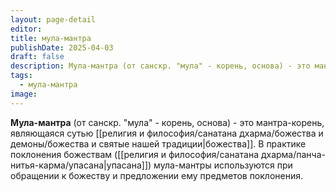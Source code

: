 ```yaml
---
layout: page-detail
editor: 
title: мула-мантра
publishDate: 2025-04-03
draft: false
description: Мула-мантра (от санскр. "мула" - корень, основа) - это мантра-корень, являющаяся сутью божества. В практике поклонения божествам (упасана) мула-мантры используются при обращении к божеству и предложении ему предметов поклонения.
tags:
  - мула-мантра
image:
---
```

**Мула-мантра** (от санскр. "мула" - корень, основа) - это мантра-корень, являющаяся сутью [[религия и философия/санатана дхарма/божества и демоны/божества и святые нашей традиции|божества]]. В практике поклонения божествам ([[религия и философия/санатана дхарма/панча-нитья-карма/упасана|упасана]]) мула-мантры используются при обращении к божеству и предложении ему предметов поклонения.